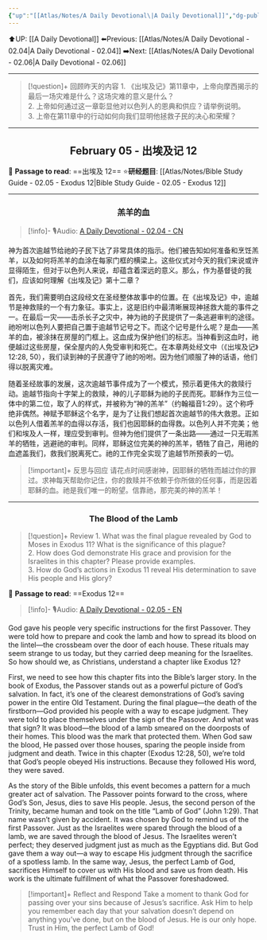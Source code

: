 ```yaml
---
{"up":"[[Atlas/Notes/A Daily Devotional\|A Daily Devotional]]","dg-publish":true,"permalink":"/atlas/notes/a-daily-devotional-02-05/","dgPassFrontmatter":true}
---
```


 ⬆️UP: [[A Daily Devotional]]
⬅️Previous: [[Atlas/Notes/A Daily Devotional - 02.04\|A Daily Devotional - 02.04]]
➡️Next: [[Atlas/Notes/A Daily Devotional - 02.06\|A Daily Devotional - 02.06]]

---

> [!question]+ 回顾昨天的内容
> 1.⁠ ⁠《出埃及记》第11章中，上帝向摩西揭示的最后一场灾难是什么？这场灾难的意义是什么？  
> 2.⁠ ⁠上帝如何通过这一章彰显他对以色列人的恩典和供应？请举例说明。  
> 3.⁠ ⁠上帝在第11章中的行动如何向我们显明他拯救子民的决心和荣耀？  

---
## <center>February 05 - 出埃及记 12</center>

📖 **Passage to read**: ==出埃及 12==
⭐**研经题目**: [[Atlas/Notes/Bible Study Guide - 02.05 - Exodus 12\|Bible Study Guide - 02.05 - Exodus 12]]

---
### <center>羔羊的血</center>

> [!info]- 🎙️Audio: [A Daily Devotional - 02.04 - CN]()

神为首次逾越节给祂的子民下达了非常具体的指示。他们被告知如何准备和烹饪羔羊，以及如何将羔羊的血涂在每家门框的横梁上。这些仪式对今天的我们来说或许显得陌生，但对于以色列人来说，却蕴含着深远的意义。那么，作为基督徒的我们，应该如何理解《出埃及记》第十二章？

首先，我们需要明白这段经文在圣经整体故事中的位置。在《出埃及记》中，逾越节是神救赎的一个有力象征。事实上，这是旧约中最清晰展现神拯救大能的事件之一。在最后一灾——击杀长子之灾中，神为祂的子民提供了一条逃避审判的途径。祂吩咐以色列人要把自己置于逾越节记号之下。而这个记号是什么呢？是血——羔羊的血，被涂抹在房屋的门框上。这血成为保护他们的标志。当神看到这血时，祂便越过这些房屋，保全屋内的人免受审判和死亡。在本章两处经文中（《出埃及记》12:28, 50），我们读到神的子民遵守了祂的吩咐。因为他们顺服了神的话语，他们得以脱离灾难。

随着圣经故事的发展，这次逾越节事件成为了一个模式，预示着更伟大的救赎行动。逾越节指向十字架上的救赎，神的儿子耶稣为祂的子民而死。耶稣作为三位一体中的第二位，取了人的样式，并被称为“神的羔羊”（约翰福音1:29）。这个称呼绝非偶然。神赋予耶稣这个名字，是为了让我们想起首次逾越节的伟大救恩。正如以色列人借着羔羊的血得以存活，我们也因耶稣的血得救。以色列人并不完美；他们和埃及人一样，理应受到审判。但神为他们提供了一条出路——通过一只无瑕羔羊的牺牲，逃避祂的审判。同样，耶稣这位完美的神的羔羊，牺牲了自己，用祂的血遮盖我们，救我们脱离死亡。祂的工作完全实现了逾越节所预表的一切。

> [!important]+ 反思与回应
请花点时间感谢神，因耶稣的牺牲而越过你的罪过。求神每天帮助你记住，你的救赎并不依赖于你所做的任何事，而是因着耶稣的血。祂是我们唯一的盼望。信靠祂，那完美的神的羔羊！


---
### <center>The Blood of the Lamb</center>

> [!question]+ Review
> 1.⁠ ⁠What was the final plague revealed by God to Moses in Exodus 11? What is the significance of this plague?  
> 2.⁠ ⁠How does God demonstrate His grace and provision for the Israelites in this chapter? Please provide examples.  
> 3.⁠ ⁠How do God’s actions in Exodus 11 reveal His determination to save His people and His glory?


📖 **Passage to read**: ==Exodus 12==

> [!info]- 🎙️Audio: [A Daily Devotional - 02.05 - EN]()  

God gave his people very specific instructions for the first Passover. They were told how to prepare and cook the lamb and how to spread its blood on the lintel—the crossbeam over the door of each house. These rituals may seem strange to us today, but they carried deep meaning for the Israelites. So how should we, as Christians, understand a chapter like Exodus 12?

First, we need to see how this chapter fits into the Bible’s larger story. In the book of Exodus, the Passover stands out as a powerful picture of God’s salvation. In fact, it’s one of the clearest demonstrations of God’s saving power in the entire Old Testament. During the final plague—the death of the firstborn—God provided his people with a way to escape judgment. They were told to place themselves under the sign of the Passover. And what was that sign? It was blood—the blood of a lamb smeared on the doorposts of their homes. This blood was the mark that protected them. When God saw the blood, He passed over those houses, sparing the people inside from judgment and death. Twice in this chapter (Exodus 12:28, 50), we’re told that God’s people obeyed His instructions. Because they followed His word, they were saved.

As the story of the Bible unfolds, this event becomes a pattern for a much greater act of salvation. The Passover points forward to the cross, where God’s Son, Jesus, dies to save His people. Jesus, the second person of the Trinity, became human and took on the title “Lamb of God” (John 1:29). That name wasn’t given by accident. It was chosen by God to remind us of the first Passover. Just as the Israelites were spared through the blood of a lamb, we are saved through the blood of Jesus. The Israelites weren’t perfect; they deserved judgment just as much as the Egyptians did. But God gave them a way out—a way to escape His judgment through the sacrifice of a spotless lamb. In the same way, Jesus, the perfect Lamb of God, sacrifices Himself to cover us with His blood and save us from death. His work is the ultimate fulfillment of what the Passover foreshadowed.

> [!important]+ Reflect and Respond
Take a moment to thank God for passing over your sins because of Jesus’s sacrifice. Ask Him to help you remember each day that your salvation doesn’t depend on anything you’ve done, but on the blood of Jesus. He is our only hope. Trust in Him, the perfect Lamb of God!


















